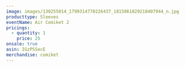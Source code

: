 ```yaml
---
image: images/130255014_1799314770226437_1815861829218407944_n.jpg
producttype: Sleeves
eventName: Air Comiket 2
pricings:
  - quantity: 1
    price: 25
onsale: true
asin: IGzPSSecE
merchandise: comiket
---
```


